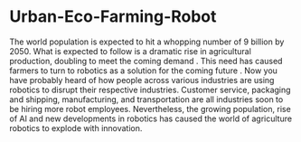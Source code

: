 # Urban-Eco-Farming-Robot
The world population is expected to hit a whopping number of 9 billion by 2050. What is expected to follow is a dramatic rise in agricultural production, doubling to meet the coming demand . This need has caused farmers to turn to robotics as a solution for the coming future . Now you have probably heard of how people across various industries are using robotics to disrupt their respective industries. Customer service, packaging and shipping, manufacturing, and transportation are all industries soon to be hiring more robot employees. Nevertheless, the growing population, rise of AI and new developments in robotics has caused the world of agriculture robotics to explode with innovation.
